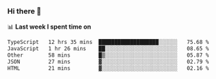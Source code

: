 ### Hi there 👋

<!--
**DBvc/DBvc** is a ✨ _special_ ✨ repository because its `README.md` (this file) appears on your GitHub profile.

Here are some ideas to get you started:

- 🔭 I’m currently working on ...
- 🌱 I’m currently learning ...
- 👯 I’m looking to collaborate on ...
- 🤔 I’m looking for help with ...
- 💬 Ask me about ...
- 📫 How to reach me: ...
- 😄 Pronouns: ...
- ⚡ Fun fact: ...
-->

📊 **Last week I spent time on**
<!--START_SECTION:waka-->

```txt
TypeScript   12 hrs 35 mins  ███████████████████░░░░░░   75.68 %
JavaScript   1 hr 26 mins    ██░░░░░░░░░░░░░░░░░░░░░░░   08.65 %
Other        58 mins         █▒░░░░░░░░░░░░░░░░░░░░░░░   05.87 %
JSON         27 mins         ▓░░░░░░░░░░░░░░░░░░░░░░░░   02.79 %
HTML         21 mins         ▓░░░░░░░░░░░░░░░░░░░░░░░░   02.16 %
```

<!--END_SECTION:waka-->

